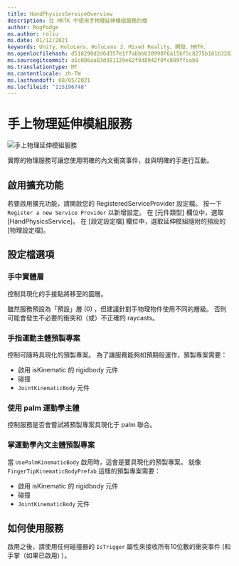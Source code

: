 ```yaml
---
title: HandPhysicsServiceOverview
description: 在 MRTK 中使用手物理延伸模組服務的檔
author: RogPodge
ms.author: roliu
ms.date: 01/12/2021
keywords: Unity、HoloLens、HoloLens 2、Mixed Reality、開發、MRTK、
ms.openlocfilehash: d518298d2d6d357e1f7abbbb30998f6a15bf5c8275b161b3283ebe67bddfcaec
ms.sourcegitcommit: a1c086aa83d381129e62f9d8942f0fc889ffcab0
ms.translationtype: MT
ms.contentlocale: zh-TW
ms.lasthandoff: 08/05/2021
ms.locfileid: "115196748"
---
```

# <a name="hand-physics-extension-service"></a>手上物理延伸模組服務

![手上物理延伸模組服務](../images/hand-physics/MRTK_UX_HandPhysics_Main.jpg)

實際的物理服務可讓您使用明確的內文衝突事件，並與明確的手進行互動。

## <a name="enabling-the-extension"></a>啟用擴充功能

若要啟用擴充功能，請開啟您的 RegisteredServiceProvider 設定檔。 按一下 `Register a new Service Provider` 以新增設定。 在 [元件類型] 欄位中，選取 [HandPhysicsService]。 在 [設定設定檔] 欄位中，選取延伸模組隨附的預設的 [物理設定檔]。

## <a name="profile-options"></a>設定檔選項

### <a name="hand-physics-layer"></a>手中實體層

控制具現化的手接點將移至的圖層。

雖然服務預設為「預設」層 (0) ，但建議針對手物理物件使用不同的層級。 否則可能會發生不必要的衝突和（或）不正確的 raycasts。

### <a name="finger-tip-kinematic-body-prefab"></a>手指運動主體預製專案

控制可隨時具現化的預製專案。 為了讓服務能夠如預期般運作，預製專案需要：

- 啟用 isKinematic 的 rigidbody 元件
- 碰撞
- `JointKinematicBody` 元件

### <a name="use-palm-kinematic-body"></a>使用 palm 運動學主體

控制服務是否會嘗試將預製專案具現化于 palm 聯合。

### <a name="palm-kinematic-body-prefab"></a>掌運動學內文主體預製專案

當 `UsePalmKinematicBody` 啟用時，這會是要具現化的預製專案。 就像 `FingerTipKinematicBodyPrefab` 這樣的預製專案需要：

- 啟用 isKinematic 的 rigidbody 元件
- 碰撞
- `JointKinematicBody` 元件

## <a name="how-to-use-the-service"></a>如何使用服務

啟用之後，請使用任何碰撞器的 `IsTrigger` 屬性來接收所有10位數的衝突事件 (和手掌（如果已啟用) ）。
